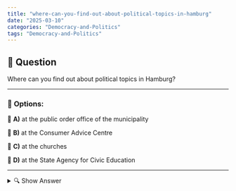 ```yaml
---
title: "where-can-you-find-out-about-political-topics-in-hamburg"
date: "2025-03-10"
categories: "Democracy-and-Politics"
tags: "Democracy-and-Politics"
---
```


## 📌 **Question**

Where can you find out about political topics in Hamburg?



---

### 📝 **Options:**

🔘 **A)** at the public order office of the municipality

🔘 **B)** at the Consumer Advice Centre

🔘 **C)** at the churches

🔘 **D)** at the State Agency for Civic Education

---

<details>
  <summary>🔍 Show Answer</summary>

  <p>
💡  <b>Correct Answer:</b>  d
  </p>
  <p>
    📖<b>Explanation:</b>
    In Hamburg, there are various contact points to find out about political topics. The municipality's public order office is mainly responsible for public safety and order. The Consumer Advice Centre advises consumers on legal and economic issues. Churches are often involved in social debates and provide platforms for discussion. The State Agency for Civic Education, on the other hand, specialises specifically in conveying political content through publications, events and educational programmes. These institutions offer different ways to obtain comprehensive information about political issues.
  </p>
</details>
